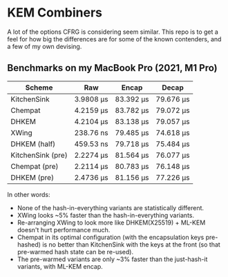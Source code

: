 KEM Combiners
=============

A lot of the options CFRG is considering seem similar.  This repo is to get a
feel for how big the differences are for some of the known contenders, and a few
of my own devising.

## Benchmarks on my MacBook Pro (2021, M1 Pro)

| Scheme            | Raw       | Encap     | Decap     |
|-------------------|-----------|-----------|-----------|
| KitchenSink       | 3.9808 µs | 83.392 µs | 79.676 µs |
| Chempat           | 4.2159 µs | 83.782 µs | 79.072 µs |
| DHKEM             | 4.2104 µs | 83.138 µs | 79.057 µs |
| XWing             | 238.76 ns | 79.485 µs | 74.618 µs |
| DHKEM (half)      | 459.53 ns | 79.718 µs | 75.484 µs |
| KitchenSink (pre) | 2.2274 µs | 81.564 µs | 76.077 µs |
| Chempat (pre)     | 2.2114 µs | 80.783 µs | 76.148 µs |
| DHKEM (pre)       | 2.4736 µs | 81.156 µs | 77.226 µs |

In other words:
* None of the hash-in-everything variants are statistically different.
* XWing looks ~5% faster than the hash-in-everything variants.
* Re-arranging XWing to look more like DHKEM(X25519) + ML-KEM doesn't hurt
  performance much.
* Chempat in its optimal configuration (with the encapsulation keys pre-hashed)
  is no better than KitchenSink with the keys at the front (so that pre-warmed
  hash state can be re-used).
* The pre-warmed variants are only ~3% faster than the just-hash-it variants,
  with ML-KEM encap.
